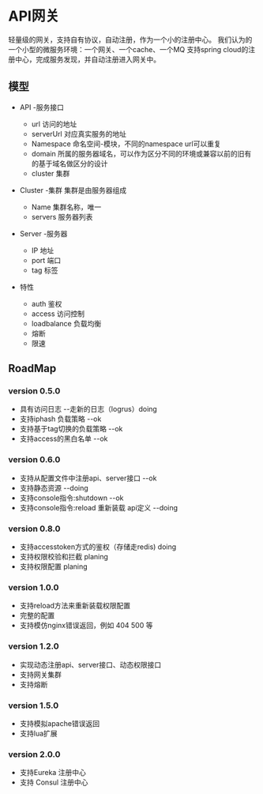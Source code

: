 # API网关
轻量级的网关，支持自有协议，自动注册，作为一个小的注册中心。
我们认为的一个小型的微服务环境：一个网关、一个cache、一个MQ
支持spring cloud的注册中心，完成服务发现，并自动注册进入网关中。
## 模型
* API -服务接口
  * url 访问的地址
  * serverUrl 对应真实服务的地址
  * Namespace 命名空间-模块，不同的namespace url可以重复
  * domain 所属的服务器域名，可以作为区分不同的环境或兼容以前的旧有的基于域名做区分的设计
  * cluster 集群

* Cluster -集群
集群是由服务器组成
  * Name 集群名称，唯一
  * servers 服务器列表

* Server -服务器
  * IP   地址
  * port 端口
  * tag 标签

* 特性
  * auth   鉴权
  * access 访问控制
  * loadbalance 负载均衡
  * 熔断
  * 限速
  
## RoadMap
### version 0.5.0
* 具有访问日志 --走新的日志（logrus）doing
* 支持iphash 负载策略 --ok
* 支持基于tag切换的负载策略 --ok
* 支持access的黑白名单 --ok

### version 0.6.0
* 支持从配置文件中注册api、server接口 --ok
* 支持静态资源 --doing
* 支持console指令:shutdown  --ok
* 支持console指令:reload 重新装载 api定义 --doing


### version 0.8.0
* 支持accesstoken方式的鉴权（存储走redis) doing
* 支持权限校验和拦截 planing
* 支持权限配置 planing


### version 1.0.0
* 支持reload方法来重新装载权限配置
* 完整的配置
* 支持模仿nginx错误返回，例如 404 500 等

### version 1.2.0
* 实现动态注册api、server接口、动态权限接口
* 支持网关集群
* 支持熔断

### version 1.5.0
* 支持模拟apache错误返回
* 支持lua扩展

### version 2.0.0
* 支持Eureka 注册中心 
* 支持 Consul 注册中心 
